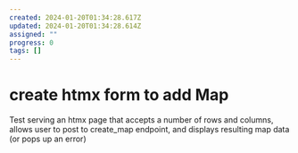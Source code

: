 ```yaml
---
created: 2024-01-20T01:34:28.617Z
updated: 2024-01-20T01:34:28.614Z
assigned: ""
progress: 0
tags: []
---
```


# create htmx form to add Map

Test serving an htmx page that accepts a number of rows and columns, allows user to post to create_map endpoint, and displays resulting map data (or pops up an error)
